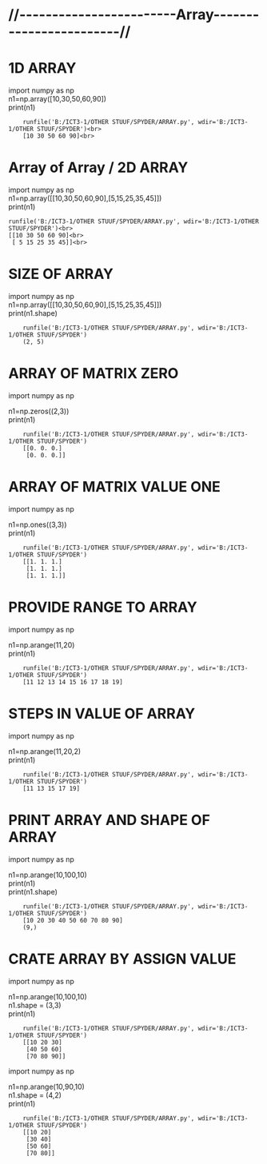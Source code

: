 # //------------------------Array------------------------//

# 1D ARRAY

import numpy as np<br>
n1=np.array([10,30,50,60,90])
<br>print(n1)

        runfile('B:/ICT3-1/OTHER STUUF/SPYDER/ARRAY.py', wdir='B:/ICT3-1/OTHER STUUF/SPYDER')<br>
        [10 30 50 60 90]<br>

# Array of Array / 2D ARRAY

import numpy as np<br>
n1=np.array([[10,30,50,60,90],[5,15,25,35,45]])
<br>print(n1)

    runfile('B:/ICT3-1/OTHER STUUF/SPYDER/ARRAY.py', wdir='B:/ICT3-1/OTHER STUUF/SPYDER')<br>
    [[10 30 50 60 90]<br>
     [ 5 15 25 35 45]]<br>

# SIZE OF ARRAY

import numpy as np<br>
n1=np.array([[10,30,50,60,90],[5,15,25,35,45]])
<br>print(n1.shape)

        runfile('B:/ICT3-1/OTHER STUUF/SPYDER/ARRAY.py', wdir='B:/ICT3-1/OTHER STUUF/SPYDER')
        (2, 5)

# ARRAY OF MATRIX ZERO

import numpy as np

n1=np.zeros((2,3))<br>
print(n1)

        runfile('B:/ICT3-1/OTHER STUUF/SPYDER/ARRAY.py', wdir='B:/ICT3-1/OTHER STUUF/SPYDER')
        [[0. 0. 0.]
         [0. 0. 0.]]

# ARRAY OF MATRIX VALUE ONE

import numpy as np

n1=np.ones((3,3))<br>
print(n1)

        runfile('B:/ICT3-1/OTHER STUUF/SPYDER/ARRAY.py', wdir='B:/ICT3-1/OTHER STUUF/SPYDER')
        [[1. 1. 1.]
         [1. 1. 1.]
         [1. 1. 1.]]

# PROVIDE RANGE TO ARRAY

import numpy as np

n1=np.arange(11,20)<br>
print(n1)

        runfile('B:/ICT3-1/OTHER STUUF/SPYDER/ARRAY.py', wdir='B:/ICT3-1/OTHER STUUF/SPYDER')
        [11 12 13 14 15 16 17 18 19]

# STEPS IN VALUE OF ARRAY

import numpy as np

n1=np.arange(11,20,2)<br>
print(n1)

        runfile('B:/ICT3-1/OTHER STUUF/SPYDER/ARRAY.py', wdir='B:/ICT3-1/OTHER STUUF/SPYDER')
        [11 13 15 17 19]

# PRINT ARRAY AND SHAPE OF ARRAY

import numpy as np

n1=np.arange(10,100,10)
<br>print(n1)
<br>print(n1.shape)

        runfile('B:/ICT3-1/OTHER STUUF/SPYDER/ARRAY.py', wdir='B:/ICT3-1/OTHER STUUF/SPYDER')
        [10 20 30 40 50 60 70 80 90]
        (9,)

# CRATE ARRAY BY ASSIGN VALUE

import numpy as np

n1=np.arange(10,100,10)
<br>n1.shape = (3,3)
<br>print(n1)

        runfile('B:/ICT3-1/OTHER STUUF/SPYDER/ARRAY.py', wdir='B:/ICT3-1/OTHER STUUF/SPYDER')
        [[10 20 30]
         [40 50 60]
         [70 80 90]]

import numpy as np

n1=np.arange(10,90,10)
<br>n1.shape = (4,2)
<br>print(n1)


        runfile('B:/ICT3-1/OTHER STUUF/SPYDER/ARRAY.py', wdir='B:/ICT3-1/OTHER STUUF/SPYDER')
        [[10 20]
         [30 40]
         [50 60]
         [70 80]]


#
#
#
#
#
#
#
#
